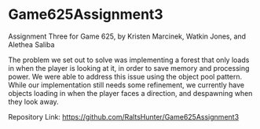 # Game625Assignment3
 
Assignment Three for Game 625, by Kristen Marcinek, Watkin Jones, and Alethea Saliba

The problem we set out to solve was implementing a forest that only loads in when the player is looking at it, in order to save memory and processing power.
We were able to address this issue using the object pool pattern. While our implementation still needs some refinement, we currently have objects loading in when the player faces a direction, and despawning when they look away.

Repository Link: https://github.com/RaltsHunter/Game625Assignment3
